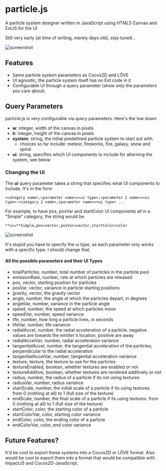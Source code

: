 # particle.js

A particle system designer written in JavaScript using HTML5 Canvas and ExtJS for the UI
  
Still very early (at time of writing, merely days old), stay tuned...  
  
![screenshot](https://raw.github.com/city41/particle.js/master/particlejs.png)

## Features

* Same particle system parameters as Cocos2D and LÖVE
* UI agnostic, the particle system itself has no Ext code in it
* Configurable UI through a query parameter (show only the parameters you care about)

## Query Parameters

particle.js is very configurable via query parameters. Here's the low down:

* **w**: integer, width of the canvas in pixels
* **h**: integer, height of the canvas in pixels
* **system**: string, the initial predefined particle system to start out with.
    * choices so far include: meteor, fireworks, fire, galaxy, snow and spiral
* **ui**: string, specifies which UI components to include for alterning the system, see below

### Changing the UI

The **ui** query parameter takes a string that specifies what UI components to include. It's in the form

    <category name>,<parameter name>=<ui type>,<parameter 2 name>=<ui type>:<category 2 name>,<parameter name>=<ui type> ...

For example, to have pos, posVar and startColor UI components all in a "Simple" category, the string would be

    **ui=**Simple,pos=vector,posVar=vector,startColor=color

![screenshot](https://raw.github.com/city41/particle.js/master/exampleUi.png)

It's stupid you have to specify the ui type, as each parameter only works with a specific type. I should change that.

#### All the possible parameters and their UI Types

* totalParticles, number, total number of particles in the particle pool
* emissionRate, number, rate at which particles are released
* pos, vector, starting position for particles
* posVar, vector, variance in particle starting positions
* gravity, vector, the gravity vector
* angle, number, the angle at which the particles depart, in degrees
* angleVar, number, variance in the particle angle
* speed, number, the speed at which particles move
* speedVar, number, speed variance
* life, number, how long a particle lives, in seconds
* lifeVar, number, life variance
* radialAccel, number, the radial acceleration of a particle. negative values are towards the emitter's location, positive are away
* radialAccelVar, number, radial acceleration variance
* tangentialAccel, number, the tangential acceleration of the particles, perpendicular to the radial acceleration
* tangentialAccelVar, number, tangential acceleration variance
* texture, texture, the texture to use for the particles
* textureEnabled, boolean, whether textures are enabled or not
* textureAdditive, boolean, whether textures are rendered additively or not
* radius, number, the radius of a particle if its not using textures
* radiusVar, number, radius variance
* startScale, number, the initial scale of a particle if its using textures. from 0 (nothing at all) to 1 (full size of the texture)
* endScale, number, the final scale of a particle if its using textures. from 0 (nothing at all) to 1 (full size of the texture)
* startColor, color, the starting color of a particle
* startColorVar, color, starting color variance
* endColor, color, the ending color of a particle
* endColorVar, color, end color variance

## Future Features?

It'd be cool to export these systems into a Cocos2D or LÖVE format. Also would be cool to export
them into a format that would be compatible with ImpactJS and Cocos2D-JavaScript.
